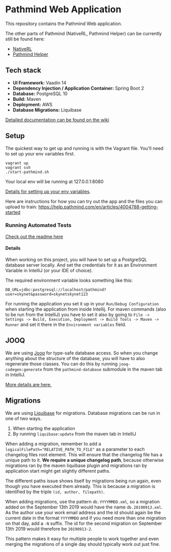 # Pathmind Web Application

This repository contains the Pathmind Web application.

The other parts of Pathmind (NativeRL, Pathmind Helper) can be currently still be found here:

- [NativeRL](https://github.com/SkymindIO/nativerl/tree/master/nativerl)
- [Pathmind Helper](https://github.com/SkymindIO/nativerl/tree/master/PathmindPolicyHelper)

## Tech stack

- **UI Framework:** Vaadin 14
- **Dependency Injection / Application Container:** Spring Boot 2
- **Database:** PostgreSQL 10
- **Build:** Maven
- **Deployment:** AWS
- **Database Migrations:** Liquibase

[Detailed documentation can be found on the wiki](https://github.com/SkymindIO/pathmind-webapp/wiki)

## Setup

The quickest way to get up and running is with the Vagrant file. You'll need to set up your env variables first.

```
vagrant up
vagrant ssh
./start-pathmind.sh
```

Your local env will be running at 127.0.0.1:8080

[Details for setting up your env variables](https://github.com/SkymindIO/pathmind-webapp/wiki/Setting-up-your-dev-environment). 

Here are instructions for how you can try out the app and the files you can upload to train:
https://help.pathmind.com/en/articles/4004788-getting-started

### Running Automated Tests
[Check out the readme here](pathmind-bdd-tests/README.md)

#### Details

When working on this project, you will have to set up a PostgreSQL database server locally. And set the credentials for
it as an Environment Variable in IntelliJ (or your IDE of choice).

The required environment variable looks something like this:

```
DB_URL=jdbc:postgresql://localhost/pathmind?user=skynet&password=skynetskynet123
```

For running the application you set it up in your `Run/Debug Configuration` when starting the application from inside
Intellij. For maven commands (also to be run from the IntelliJ) you have to set it also by going to
`File -> Settings -> Build, Execution, Deployment -> Build Tools -> Maven -> Runner` and set it there in the
`Environment variables` field.

## JOOQ

We are using [Jooq](https://www.jooq.org/doc/3.11/manual/) for type-safe database access. So when you change anything
about the structure of the database, you will have to also regenerate those classes. You can do this by running
`jooq-codegen:generate` from the `pathmind-database` submodule in the maven tab in IntelliJ.

[More details are here.](https://github.com/SkymindIO/pathmind-webapp/wiki/Liquibase-and-JOOQ#jooq)

## Migrations

We are using [Liquibase](https://www.liquibase.org/documentation/xml_format.html) for migrations. Database migrations
can be run in one of two ways.

1. When starting the application
2. By running `liquibase:update` from the maven tab in IntelliJ

When adding a migration, remember to add a `logicalFilePath="RELATIVE_PATH_TO_FILE"` as a parameter to each changelog
files root element. This will ensure that the changelog file has a unique path to it. **We require a unique changelog
path**, because otherwise migrations ran by the maven liquibase plugin and migrations ran by application start might
get slightly different paths.

The different paths issue shows itself by migrations being run again, even though you have executed them already. This
is because a migration is identified by the triple `(id, author, filepath)`.

When adding migrations, use the pattern `db.YYYYMMDD.xml`, so a migration added on the September 13th 2019 would have
the name `db.20190913.xml`. As the author use your work email address and the id should again be the current date in the
format `YYYYMMDD` and if you need more than one migration on that day, add a `-N` suffix. The id for the second
migration on September 13th 2019 would therefore be `20190913-2`.

This pattern makes it easy for multiple people to work together and even merging the migrations of a single day should
typically work out just fine.
